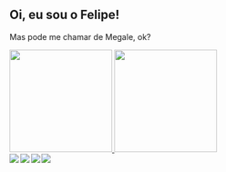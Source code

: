 <h2>Oi, eu sou o Felipe!</h2>

Mas pode me chamar de Megale, ok?

<a href="https://github.com/felipemegale">
  <img height="180em" src="https://github-readme-stats.vercel.app/api?username=felipemegale&show_icons=true&theme=merko&include_all_commits=true&count_private=true"/>
  <img height="180em" src="https://github-readme-stats.vercel.app/api/top-langs/?username=felipemegale&layout=compact&langs_count=8&theme=merko"/>
</a>

<div style="display: flex; flex-direction: row">
  <a style="margin-right: 0.2em" href="mailto: felipe.megale17@gmail.com"><img src="https://img.shields.io/badge/Gmail-%23EA4335?style=flat-square&logo=gmail&logoColor=white" target="_blank"></a>
  <a style="margin-right: 0.2em" href="https://www.linkedin.com/in/fmegale/" target="_blank"><img src="https://img.shields.io/badge/LinkedIn-%230077B5?style=flat-square&logo=linkedin" target="_blank"></a>
  <a style="margin-right: 0.2em" href="https://instagram.com/felipemegale" target="_blank"><img src="https://img.shields.io/badge/Instagram-%23E4405F?style=flat-square&logo=instagram&logoColor=white" target="_blank"></a>
  <a style="margin-right: 0.2em" href="https://github.com/felipemegale" target="_blank"><img src="https://img.shields.io/badge/GitHub-%23333?style=flat-square&logo=GitHub" target="_blank"></a>
</div>
<br>
